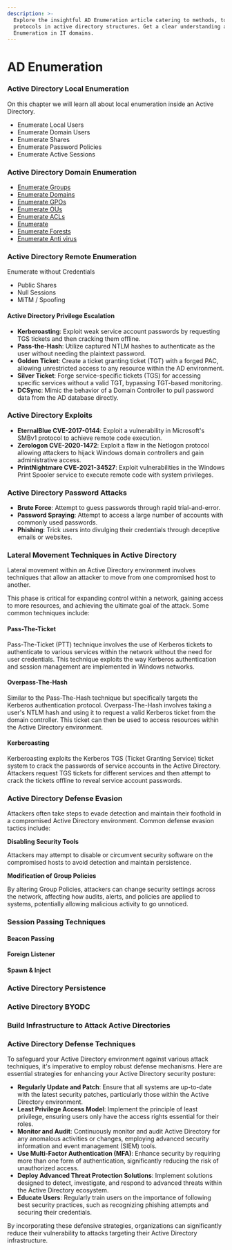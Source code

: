 ```yaml
---
description: >-
  Explore the insightful AD Enumeration article catering to methods, tools, and
  protocols in active directory structures. Get a clear understanding about AD
  Enumeration in IT domains.
---
```


# AD Enumeration

### Active Directory Local Enumeration

On this chapter we will learn all about local enumeration inside an Active Directory.

* Enumerate Local Users
* Enumerate Domain Users
* Enumerate Shares
* Enumerate Password Policies
* Enumerate Active Sessions

### Active Directory Domain Enumeration

* [Enumerate Groups](./)
* [Enumerate Domains](https://www.poplabsec.com/active-directory-enumerate-domains/)
* [Enumerate GPOs](https://www.poplabsec.com/active-directory-enumerate-group-policy-objects/)
* [Enumerate OUs](./)
* [Enumerate ACLs](./)
* [Enumerate](./)
* [Enumerate Forests](./)
* [Enumerate Anti virus](./)

### Active Directory Remote Enumeration

Enumerate without Credentials

* Public Shares
* Null Sessions
* MiTM / Spoofing

#### Active Directory Privilege Escalation

* **Kerberoasting**: Exploit weak service account passwords by requesting TGS tickets and then cracking them offline.
* **Pass-the-Hash**: Utilize captured NTLM hashes to authenticate as the user without needing the plaintext password.
* **Golden Ticket**: Create a ticket granting ticket (TGT) with a forged PAC, allowing unrestricted access to any resource within the AD environment.
* **Silver Ticket**: Forge service-specific tickets (TGS) for accessing specific services without a valid TGT, bypassing TGT-based monitoring.
* **DCSync**: Mimic the behavior of a Domain Controller to pull password data from the AD database directly.

### Active Directory Exploits

* **EternalBlue CVE-2017-0144**: Exploit a vulnerability in Microsoft's SMBv1 protocol to achieve remote code execution.
* **Zerologon CVE-2020-1472**: Exploit a flaw in the Netlogon protocol allowing attackers to hijack Windows domain controllers and gain administrative access.
* **PrintNightmare CVE-2021-34527**: Exploit vulnerabilities in the Windows Print Spooler service to execute remote code with system privileges.



### Active Directory Password Attacks

* **Brute Force**: Attempt to guess passwords through rapid trial-and-error.
* **Password Spraying**: Attempt to access a large number of accounts with commonly used passwords.
* **Phishing**: Trick users into divulging their credentials through deceptive emails or websites.

### Lateral Movement Techniques in Active Directory

Lateral movement within an Active Directory environment involves techniques that allow an attacker to move from one compromised host to another.&#x20;

This phase is critical for expanding control within a network, gaining access to more resources, and achieving the ultimate goal of the attack. Some common techniques include:

#### **Pass-The-Ticket**

Pass-The-Ticket (PTT) technique involves the use of Kerberos tickets to authenticate to various services within the network without the need for user credentials. This technique exploits the way Kerberos authentication and session management are implemented in Windows networks.

#### **Overpass-The-Hash**

Similar to the Pass-The-Hash technique but specifically targets the Kerberos authentication protocol. Overpass-The-Hash involves taking a user's NTLM hash and using it to request a valid Kerberos ticket from the domain controller. This ticket can then be used to access resources within the Active Directory environment.

#### **Kerberoasting**

Kerberoasting exploits the Kerberos TGS (Ticket Granting Service) ticket system to crack the passwords of service accounts in the Active Directory. Attackers request TGS tickets for different services and then attempt to crack the tickets offline to reveal service account passwords.

### Active Directory Defense Evasion

Attackers often take steps to evade detection and maintain their foothold in a compromised Active Directory environment. Common defense evasion tactics include:

**Disabling Security Tools**

Attackers may attempt to disable or circumvent security software on the compromised hosts to avoid detection and maintain persistence.

**Modification of Group Policies**

By altering Group Policies, attackers can change security settings across the network, affecting how audits, alerts, and policies are applied to systems, potentially allowing malicious activity to go unnoticed.



### Session Passing Techniques

#### Beacon Passing

#### Foreign Listener

#### Spawn & Inject

### Active Directory Persistence

### Active Directory BYODC

### Build Infrastructure to Attack Active Directories

### **Active Directory Defense Techniques**

To safeguard your Active Directory environment against various attack techniques, it's imperative to employ robust defense mechanisms. Here are essential strategies for enhancing your Active Directory security posture:

* **Regularly Update and Patch**: Ensure that all systems are up-to-date with the latest security patches, particularly those within the Active Directory environment.
* **Least Privilege Access Model**: Implement the principle of least privilege, ensuring users only have the access rights essential for their roles.
* **Monitor and Audit**: Continuously monitor and audit Active Directory for any anomalous activities or changes, employing advanced security information and event management (SIEM) tools.
* **Use Multi-Factor Authentication (MFA)**: Enhance security by requiring more than one form of authentication, significantly reducing the risk of unauthorized access.
* **Deploy Advanced Threat Protection Solutions**: Implement solutions designed to detect, investigate, and respond to advanced threats within the Active Directory ecosystem.
* **Educate Users**: Regularly train users on the importance of following best security practices, such as recognizing phishing attempts and securing their credentials.

By incorporating these defensive strategies, organizations can significantly reduce their vulnerability to attacks targeting their Active Directory infrastructure.
